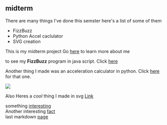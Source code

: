 ## <h>midterm</h>
There are many things I've done this semster here's a list of some of them
* FizzBuzz
* Python Accel caclulator
* SVG creation

<body>This is my midterm project
 Go <a href = https://github.com/bigal2021/midterm/blob/main/aboutme.md> here</a> to learn more about me
 
to see my **FizzBuzz** program in java script. Click <a href = https://github.com/bigal2021/midterm/blob/main/FizzBuzz%20in%20javascript>here</a> 
</body>


<body>
 <p>Another thing I made was an acceleration calculator in python. Click <a href = https://github.com/bigal2021/midterm/blob/main/objectpncalc.py>here</a> for that one.</p>
 <img src = https://upload.wikimedia.org/wikipedia/commons/thumb/c/c3/Python-logo-notext.svg/121px-Python-logo-notext.svg.png></img>
</body>

Also Heres a _cool_ thing I made in svg
<a href =https://htmlpreview.github.io/?https://github.com/bigal2021/midterm/blob/main/squirtlesquad5.html>Link</a>

<body>
something <a href = https://github.com/bigal2021/midterm/blob/main/interesting.md>interesting</a><br>
Another interesting <a href = https://github.com/bigal2021/midterm/blob/main/another%20interesting%20fact.md>fact</a><br>
last markdown <a href = https://github.com/bigal2021/midterm/blob/main/IranOutofIdeas.md>page</a>
</body>
